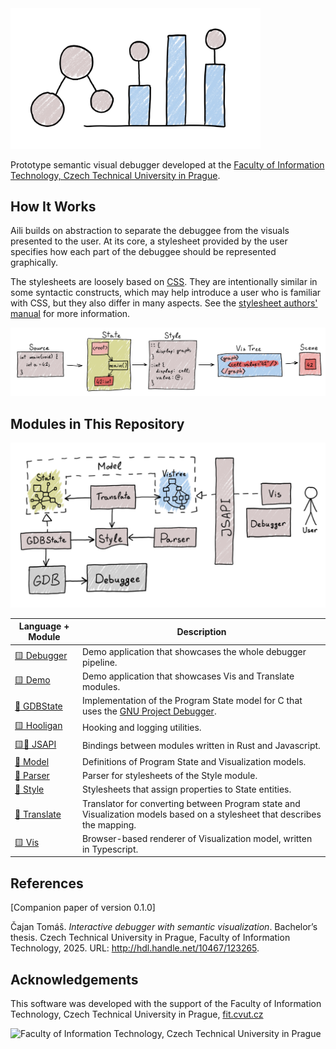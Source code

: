 <img src="./assets/logo.png" width="400" alt="Aili" />

Prototype semantic visual debugger developed at the
[Faculty of Information Technology, Czech Technical University in Prague](https://fit.cvut.cz/en).

## How It Works

Aili builds on abstraction to separate the debuggee from the visuals
presented to the user. At its core, a stylesheet provided by the user
specifies how each part of the debuggee should be represented graphically.

The stylesheets are loosely based on [CSS](https://developer.mozilla.org/en-US/docs/Web/CSS).
They are intentionally similar in some syntactic constructs, which may help introduce
a user who is familiar with CSS, but they also differ in many aspects.
See the [stylesheet authors' manual](./doc/stylesheets.md) for more information.

![The Aili pipeline. A state graph is generated that follows the structure of the debuggee's source. A stylesheet then converts it into an XML-like format that describes what the visuals should look like.](./assets/pipeline.png)

## Modules in This Repository

![Overview of modules in the repository](./assets/overview.png)

| Language + Module               | Description                                                     |
|---------------------------------|-----------------------------------------------------------------|
| [:yellow_square: Debugger](./debugger) | Demo application that showcases the whole debugger pipeline. |
| [:yellow_square: Demo](./demo)  | Demo application that showcases Vis and Translate modules.      |
| [:crab: GDBState](./gdbstate)   | Implementation of the Program State model for C that uses the [GNU Project Debugger](https://www.sourceware.org/gdb). |
| [:yellow_square: Hooligan](./hooligan) | Hooking and logging utilities.                           |
| [:yellow_square::crab: JSAPI](./jsapi) | Bindings between modules written in Rust and Javascript. |
| [:crab: Model](./model)         | Definitions of Program State and Visualization models.          |
| [:crab: Parser](./parser)       | Parser for stylesheets of the Style module.                     |
| [:crab: Style](./style)         | Stylesheets that assign properties to State entities.           |
| [:crab: Translate](./translate) | Translator for converting between Program state and Visualization models based on a stylesheet that describes the mapping. |
| [:yellow_square: Vis](./vis)    | Browser-based renderer of Visualization model, written in Typescript. |

## References

[Companion paper of version 0.1.0]

Čajan Tomáš. *Interactive debugger with semantic visualization*.
Bachelor’s thesis. Czech Technical University in Prague, Faculty of Information
Technology, 2025. URL: http://hdl.handle.net/10467/123265.

## Acknowledgements

This software was developed with the support of the Faculty of Information Technology,
Czech Technical University in Prague, [fit.cvut.cz](https://fit.cvut.cz)

<img src="https://fit.cvut.cz/media-a-pr/corporate-identity/logo-fit-en-modra.svg" alt="Faculty of Information Technology, Czech Technical University in Prague" />
